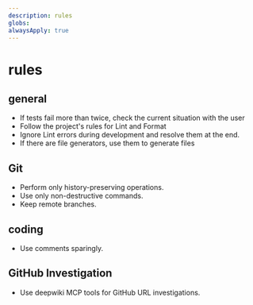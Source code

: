 ```yaml
---
description: rules
globs: 
alwaysApply: true
---
```


# rules

## general

- If tests fail more than twice, check the current situation with the user
- Follow the project's rules for Lint and Format
- Ignore Lint errors during development and resolve them at the end.
- If there are file generators, use them to generate files

## Git

- Perform only history-preserving operations.
- Use only non-destructive commands.
- Keep remote branches.

## coding

- Use comments sparingly.

## GitHub Investigation

- Use deepwiki MCP tools for GitHub URL investigations.
